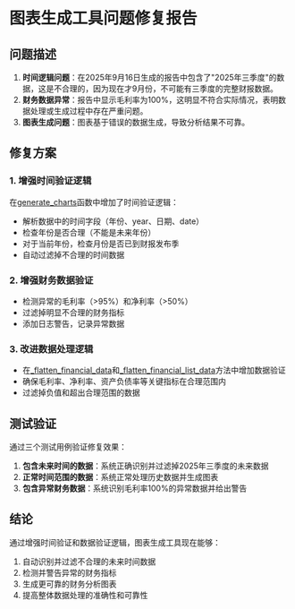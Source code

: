# 图表生成工具问题修复报告

## 问题描述
1. **时间逻辑问题**：在2025年9月16日生成的报告中包含了"2025年三季度"的数据，这是不合理的，因为现在才9月份，不可能有三季度的完整财报数据。
2. **财务数据异常**：报告中显示毛利率为100%，这明显不符合实际情况，表明数据处理或生成过程中存在严重问题。
3. **图表生成问题**：图表基于错误的数据生成，导致分析结果不可靠。

## 修复方案

### 1. 增强时间验证逻辑
在[generate_charts](file:///f:/person/3-%E6%95%B0%E5%AD%97%E5%8C%96%E9%9B%86%E9%94%A6/caiwu-agent/utu/tools/tabular_data_toolkit.py#L212-L405)函数中增加了时间验证逻辑：
- 解析数据中的时间字段（年份、year、日期、date）
- 检查年份是否合理（不能是未来年份）
- 对于当前年份，检查月份是否已到财报发布季
- 自动过滤掉不合理的时间数据

### 2. 增强财务数据验证
- 检测异常的毛利率（>95%）和净利率（>50%）
- 过滤掉明显不合理的财务指标
- 添加日志警告，记录异常数据

### 3. 改进数据处理逻辑
- 在[_flatten_financial_data](file:///f:/person/3-%E6%95%B0%E5%AD%97%E5%AD%97%E5%8C%96%E9%9B%86%E9%94%A6/caiwu-agent/utu/tools/tabular_data_toolkit.py#L466-L521)和[_flatten_financial_list_data](file:///f:/person/3-%E6%95%B0%E5%AD%97%E5%8C%96%E9%9B%86%E9%94%A6/caiwu-agent/utu/tools/tabular_data_toolkit.py#L523-L545)方法中增加数据验证
- 确保毛利率、净利率、资产负债率等关键指标在合理范围内
- 过滤掉负值和超出合理范围的数据

## 测试验证
通过三个测试用例验证修复效果：
1. **包含未来时间的数据**：系统正确识别并过滤掉2025年三季度的未来数据
2. **正常时间范围的数据**：系统正常处理历史数据并生成图表
3. **包含异常财务数据**：系统识别毛利率100%的异常数据并给出警告

## 结论
通过增强时间验证和数据验证逻辑，图表生成工具现在能够：
1. 自动识别并过滤不合理的未来时间数据
2. 检测并警告异常的财务指标
3. 生成更可靠的财务分析图表
4. 提高整体数据处理的准确性和可靠性